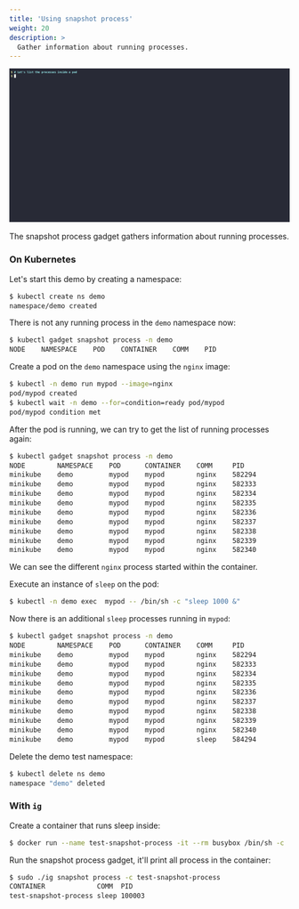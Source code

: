 ```yaml
---
title: 'Using snapshot process'
weight: 20
description: >
  Gather information about running processes.
---
```


![Screencast of snapshot process compared to calling kubectl exec ps](process.gif)

The snapshot process gadget gathers information about running processes.

### On Kubernetes

Let's start this demo by creating a namespace:

```bash
$ kubectl create ns demo
namespace/demo created
```

There is not any running process in the `demo` namespace now:

```bash
$ kubectl gadget snapshot process -n demo
NODE    NAMESPACE    POD    CONTAINER    COMM    PID
```

Create a pod on the `demo` namespace using the `nginx` image:

```bash
$ kubectl -n demo run mypod --image=nginx
pod/mypod created
$ kubectl wait -n demo --for=condition=ready pod/mypod
pod/mypod condition met
```

After the pod is running, we can try to get the list of running processes again:

```bash
$ kubectl gadget snapshot process -n demo
NODE        NAMESPACE    POD      CONTAINER    COMM     PID
minikube    demo         mypod    mypod        nginx    582294
minikube    demo         mypod    mypod        nginx    582333
minikube    demo         mypod    mypod        nginx    582334
minikube    demo         mypod    mypod        nginx    582335
minikube    demo         mypod    mypod        nginx    582336
minikube    demo         mypod    mypod        nginx    582337
minikube    demo         mypod    mypod        nginx    582338
minikube    demo         mypod    mypod        nginx    582339
minikube    demo         mypod    mypod        nginx    582340
```

We can see the different `nginx` process started within the container.

Execute an instance of `sleep` on the pod:

```bash
$ kubectl -n demo exec  mypod -- /bin/sh -c "sleep 1000 &"
```

Now there is an additional `sleep` processes running in `mypod`:

```bash
$ kubectl gadget snapshot process -n demo
NODE        NAMESPACE    POD      CONTAINER    COMM     PID
minikube    demo         mypod    mypod        nginx    582294
minikube    demo         mypod    mypod        nginx    582333
minikube    demo         mypod    mypod        nginx    582334
minikube    demo         mypod    mypod        nginx    582335
minikube    demo         mypod    mypod        nginx    582336
minikube    demo         mypod    mypod        nginx    582337
minikube    demo         mypod    mypod        nginx    582338
minikube    demo         mypod    mypod        nginx    582339
minikube    demo         mypod    mypod        nginx    582340
minikube    demo         mypod    mypod        sleep    584294
```

Delete the demo test namespace:

```bash
$ kubectl delete ns demo
namespace "demo" deleted
```

### With `ig`

Create a container that runs sleep inside:

```bash
$ docker run --name test-snapshot-process -it --rm busybox /bin/sh -c 'sleep 100'
```

Run the snapshot process gadget, it'll print all process in the container:

```bash
$ sudo ./ig snapshot process -c test-snapshot-process
CONTAINER             COMM  PID
test-snapshot-process sleep 100003
```
